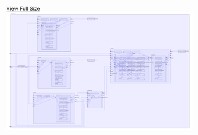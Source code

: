 [View Full Size](https://raw.githubusercontent.com/mingfang/terraform-k8s-modules/master/examples/prometheus/diagram.svg?sanitize=true)<img src="diagram.svg"/>

